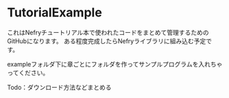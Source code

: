 # TutorialExample

これはNefryチュートリアル本で使われたコードをまとめて管理するためのGitHubになります。
ある程度完成したらNefryライブラリに組み込む予定です。

exampleフォルダ下に章ごとにフォルダを作ってサンプルプログラムを入れちゃってください。

Todo：ダウンロード方法などまとめる
